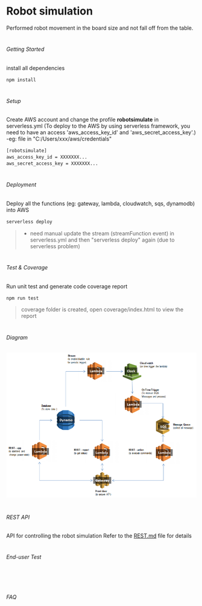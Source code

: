 # Robot simulation

Performed robot movement in the board size and not fall off from the table.

#
###### Getting Started
install all dependencies
```sh
npm install
```

#
###### Setup
Create AWS account and change the profile **robotsimulate** in serverless.yml
(To deploy to the AWS by using serverless framework, you need to have an access 'aws_access_key_id' and 'aws_secret_access_key'.)
-eg: file in "C:/Users/xxx/aws/credentials"
```sh 
[robotsimulate]
aws_access_key_id = XXXXXXX...
aws_secret_access_key = XXXXXXX...
```

#
###### Deployment
Deploy all the functions (eg: gateway, lambda, cloudwatch, sqs, dynamodb) into AWS
```sh
serverless deploy
```
> * need manual update the stream (streamFunction event) in serverless.yml and then "serverless deploy" again (due to serverless problem)

#
###### Test & Coverage
Run unit test and generate code coverage report 
```sh
npm run test  
```
> coverage folder is created, open coverage/index.html to view the report

#
###### Diagram
![Alt text](./architecture.png "Architecture")

#
###### REST API
API for controlling the robot simulation
Refer to the [REST.md](REST.md) file for details

#
###### End-user Test
```sh
  
```

#
###### FAQ
